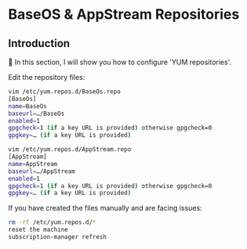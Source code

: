 
# BaseOS & AppStream Repositories

## Introduction
👋 In this section, I will show you how to configure 'YUM repositories'.

Edit the repository files:

```bash
vim /etc/yum.repos.d/BaseOs.repo
[BaseOs]
name=BaseOs
baseurl=…/BaseOs
enabled=1
gpgcheck=1 (if a key URL is provided) otherwise gpgcheck=0
gpgkey=… (if a key URL is provided)
```

```bash
vim /etc/yum.repos.d/AppStream.repo
[AppStream]
name=AppStream
baseurl=…/AppStream
enabled=1
gpgcheck=1 (if a key URL is provided) otherwise gpgcheck=0
gpgkey=… (if a key URL is provided)
```

If you have created the files manually and are facing issues:
```bash
rm -rf /etc/yum.repos.d/*
reset the machine
subscription-manager refresh
```
